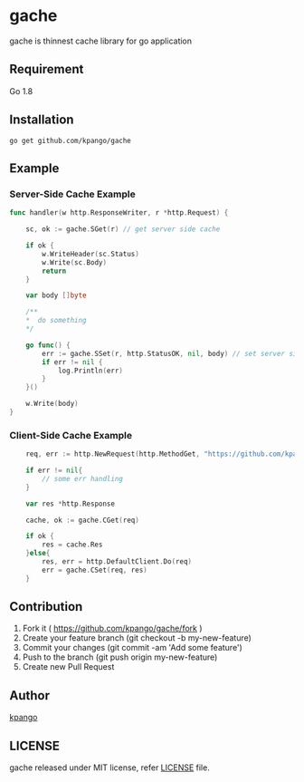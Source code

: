 # gache
gache is thinnest cache library for go application

## Requirement
Go 1.8

## Installation
```shell
go get github.com/kpango/gache
```

## Example
### Server-Side Cache Example
```go
func handler(w http.ResponseWriter, r *http.Request) {

	sc, ok := gache.SGet(r) // get server side cache

	if ok {
		w.WriteHeader(sc.Status)
		w.Write(sc.Body)
		return
	}

	var body []byte

	/**
	*  do something
	*/

	go func() {
		err := gache.SSet(r, http.StatusOK, nil, body) // set server side cache
		if err != nil {
			log.Println(err)
		}
	}()

	w.Write(body)
}
```

### Client-Side Cache Example
```go
	req, err := http.NewRequest(http.MethodGet, "https://github.com/kpango/gache", nil)

	if err != nil{
		// some err handling
	}

	var res *http.Response

	cache, ok := gache.CGet(req)

	if ok {
		res = cache.Res
	}else{
		res, err = http.DefaultClient.Do(req)
		err = gache.CSet(req, res)
	}

```

## Contribution
1. Fork it ( https://github.com/kpango/gache/fork )
2. Create your feature branch (git checkout -b my-new-feature)
3. Commit your changes (git commit -am 'Add some feature')
4. Push to the branch (git push origin my-new-feature)
5. Create new Pull Request

## Author
[kpango](https://github.com/kpango)

## LICENSE
gache released under MIT license, refer [LICENSE](https://github.com/kpango/gache/blob/master/LICENSE) file.
